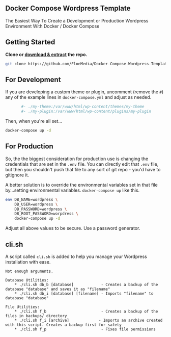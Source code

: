 Docker Compose Wordpress Template
---

The Easiest Way To Create a Development or Production Wordpress Environment With Docker / Docker Compose

## Getting Started

**Clone or [download & extract](https://github.com/FloeMedia/Docker-Compose-Wordpress-Template/archive/master.zip) the repo.**

```bash
git clone https://github.com/FloeMedia/Docker-Compose-Wordpress-Template.git
```

## For Development

If you are developing a custom theme or plugin, uncomment (remove the `#`) any of the example lines in `docker-compose.yml` and adjust as needed.

```yaml
       #- ./my-theme:/var/www/html/wp-content/themes/my-theme
       #- ./my-plugin:/var/www/html/wp-content/plugins/my-plugin
```

Then, when you're all set...

```bash
docker-compose up -d
```

## For Production

So, the the biggest consideration for production use is changing the credentials that are set in the `.env` file. You can directly edit that `.env` file, but then you shouldn't push that file to any sort of git repo - you'd have to gitignore it.

A better solution is to override the environmental variables set in that file by...setting environmental variables. `docker-compose up` like this.

```bash
env DB_NAME=wordpress \
    DB_USER=wordpress \
    DB_PASSWORD=wordpress \
    DB_ROOT_PASSWORD=worpdress \
    docker-compose up -d
```

Adjust all above values to be secure. Use a password generator.

## cli.sh

A script called `cli.sh` is added to help you manage your Wordpress installation with ease.

```
Not enough arguments.

Database Utilities:
	* ./cli.sh db_b [database]            - Creates a backup of the database "database" and saves it as "filename"
	* ./cli.sh db_i [database] [filename] - Imports "filename" to database "database"

File Utilities:
	* ./cli.sh f_b                        - Creates a backup of the files in backups/ directory
	* ./cli.sh f_i [archive]             - Imports an archive created with this script. Creates a backup first for safety
	* ./cli.sh f_p                        - Fixes file permissions
```
